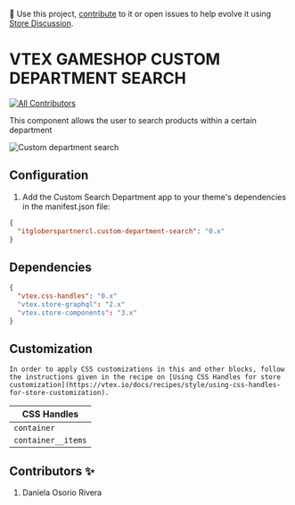 📢 Use this project, [contribute](https://github.com/{OrganizationName}/{AppName}) to it or open issues to help evolve it using [Store Discussion](https://github.com/vtex-apps/store-discussion).

# VTEX GAMESHOP CUSTOM DEPARTMENT SEARCH

<!-- DOCS-IGNORE:start -->
<!-- ALL-CONTRIBUTORS-BADGE:START - Do not remove or modify this section -->
[![All Contributors](https://img.shields.io/badge/all_contributors-0-orange.svg?style=flat-square)](#contributors-)
<!-- ALL-CONTRIBUTORS-BADGE:END -->
<!-- DOCS-IGNORE:end -->

This component allows the user to search products within a certain department

![Custom department search](https://res.cloudinary.com/dannt/image/upload/v1671458873/vtex-gs/danigameshop--itgloberspartnercl.myvtex.com_barra-entorchada-6m-x-12mm-cuadrada_p_kr6yel.png)

## Configuration 

1. Add the Custom Search Department app to your theme's dependencies in the manifest.json file:

```json
{
  "itgloberspartnercl.custom-department-search": "0.x"
}
```

## Dependencies

```json
{
  "vtex.css-handles": "0.x"
  "vtex.store-graphql": "2.x"
  "vtex.store-components": "3.x"
}
```

## Customization

`In order to apply CSS customizations in this and other blocks, follow the instructions given in the recipe on [Using CSS Handles for store customization](https://vtex.io/docs/recipes/style/using-css-handles-for-store-customization).`


| CSS Handles |
| ----------- | 
| `container` | 
| `container__items` | 


## Contributors ✨

1. Daniela Osorio Rivera
